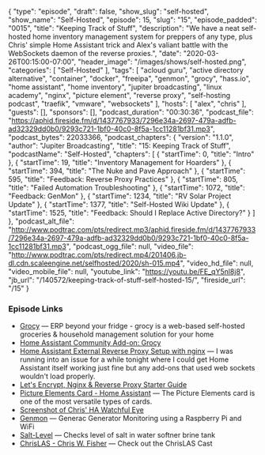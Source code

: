 {
  "type": "episode",
  "draft": false,
  "show_slug": "self-hosted",
  "show_name": "Self-Hosted",
  "episode": 15,
  "slug": "15",
  "episode_padded": "0015",
  "title": "Keeping Track of Stuff",
  "description": "We have a neat self-hosted home inventory management system for preppers of any type, plus Chris' simple Home Assistant trick and Alex's valiant battle with the WebSockets daemon of the reverse proxies.",
  "date": "2020-03-26T00:15:00-07:00",
  "header_image": "/images/shows/self-hosted.png",
  "categories": [
    "Self-Hosted"
  ],
  "tags": [
    "acloud guru",
    "active directory alternative",
    "container",
    "docker",
    "freeipa",
    "genmon",
    "grocy",
    "hass.io",
    "home assistant",
    "home inventory",
    "jupiter broadcasting",
    "linux academy",
    "nginx",
    "picture element",
    "reverse proxy",
    "self-hosting podcast",
    "traefik",
    "vmware",
    "websockets"
  ],
  "hosts": [
    "alex",
    "chris"
  ],
  "guests": [],
  "sponsors": [],
  "podcast_duration": "00:30:36",
  "podcast_file": "https://aphid.fireside.fm/d/1437767933/7296e34a-2697-479a-adfb-ad32329dd0b0/9293c721-1bf0-40c0-8f5a-1cc11281bf31.mp3",
  "podcast_bytes": 22033366,
  "podcast_chapters": {
    "version": "1.1.0",
    "author": "Jupiter Broadcasting",
    "title": "15: Keeping Track of Stuff",
    "podcastName": "Self-Hosted",
    "chapters": [
      {
        "startTime": 0,
        "title": "Intro"
      },
      {
        "startTime": 19,
        "title": "Inventory Management for Hoarders"
      },
      {
        "startTime": 394,
        "title": "The Nuke and Pave Approach"
      },
      {
        "startTime": 595,
        "title": "Feedback: Reverse Proxy Practices"
      },
      {
        "startTime": 805,
        "title": "Failed Automation Troubleshooting"
      },
      {
        "startTime": 1072,
        "title": "Feedback: GenMon"
      },
      {
        "startTime": 1234,
        "title": "RV Solar Project Update"
      },
      {
        "startTime": 1377,
        "title": "Self-Hosted Wiki Update"
      },
      {
        "startTime": 1525,
        "title": "Feedback: Should I Replace Active Directory?"
      }
    ]
  },
  "podcast_alt_file": "http://www.podtrac.com/pts/redirect.mp3/aphid.fireside.fm/d/1437767933/7296e34a-2697-479a-adfb-ad32329dd0b0/9293c721-1bf0-40c0-8f5a-1cc11281bf31.mp3",
  "podcast_ogg_file": null,
  "video_file": "http://www.podtrac.com/pts/redirect.mp4/201406.jb-dl.cdn.scaleengine.net/selfhosted/2020/sh-015.mp4",
  "video_hd_file": null,
  "video_mobile_file": null,
  "youtube_link": "https://youtu.be/FE_qY5nl8j8",
  "jb_url": "/140572/keeping-track-of-stuff-self-hosted-15/",
  "fireside_url": "/15"
}


### Episode Links

  * [Grocy](https://github.com/grocy/grocy "Grocy") — ERP beyond your fridge - grocy is a web-based self-hosted groceries & household management solution for your home
  * [Home Assistant Community Add-on: Grocy](https://community.home-assistant.io/t/home-assistant-community-add-on-grocy/112422 "Home Assistant Community Add-on: Grocy")
  * [Home Assistant External Reverse Proxy Setup with nginx](https://blog.ktz.me/home-assistant-external-reverse-proxy-setup/ "Home Assistant External Reverse Proxy Setup with nginx") — I was running into an issue for a while tonight where I could get Home Assistant itself working just fine but any add-ons that used web sockets wouldn't load properly. 
  * [Let's Encrypt, Nginx & Reverse Proxy Starter Guide](https://blog.linuxserver.io/2019/04/25/letsencrypt-nginx-starter-guide/ "Let's Encrypt, Nginx & Reverse Proxy Starter Guide")
  * [Picture Elements Card - Home Assistant](https://www.home-assistant.io/lovelace/picture-elements/ "Picture Elements Card - Home Assistant") — The Picture Elements card is one of the most versatile types of cards.
  * [Screenshot of Chris' HA Watchful Eye](https://imgur.com/a/868RJ1F "Screenshot of Chris' HA Watchful Eye")
  * [Genmon](https://github.com/jgyates/genmon "Genmon") — Generac Generator Monitoring using a Raspberry Pi and WiFi
  * [Salt-Level](https://github.com/GlennGoddard/Salt-Level "Salt-Level") — Checks level of salt in water softner brine tank
  * [ChrisLAS - Chris W. Fisher](https://chrislas.com/ "ChrisLAS - Chris W. Fisher") — Check out the ChrisLAS Cast


